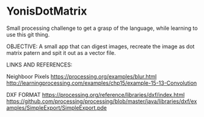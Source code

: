 # YonisDotMatrix
Small processing challenge to get a grasp of the language, while learning to use this git thing.

OBJECTIVE:
A small app that can digest images, recreate the image as dot matrix patern and spit it out as a vector file.

LINKS AND REFERENCES:

Neighboor Pixels
https://processing.org/examples/blur.html
http://learningprocessing.com/examples/chp15/example-15-13-Convolution

DXF FORMAT
https://processing.org/reference/libraries/dxf/index.html
https://github.com/processing/processing/blob/master/java/libraries/dxf/examples/SimpleExport/SimpleExport.pde
